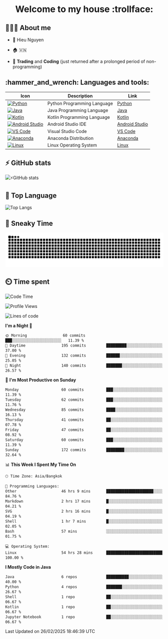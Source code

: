 <h1 align="center">Welcome to my house :trollface:</h1>

<h2 align="left">👨🏻‍💻 About me</h2>

- 🪪 Hieu Nguyen

- 🏠 🇻🇳

- 📄 **Trading** and **Coding** (just returned after a prolonged period of non-programming)


<h2 align="left">:hammer_and_wrench: Languages and tools:</h2>

| Icon | Description | Link |
|---|---|---|
| [![Python](https://skillicons.dev/icons?i=python)](https://www.python.org/) | Python Programming Language | [Python](https://www.python.org/) |
| [![Java](https://skillicons.dev/icons?i=java)](https://www.java.com/) | Java Programming Language | [Java](https://www.java.com/) | 
| [![Kotlin](https://skillicons.dev/icons?i=kotlin)](https://kotlinlang.org/) | Kotlin Programming Language | [Kotlin](https://kotlinlang.org/) |
| [![Android Studio](https://skillicons.dev/icons?i=androidstudio)](https://developer.android.com/studio) | Android Studio IDE | [Android Studio](https://developer.android.com/studio) |
| [![VS Code](https://skillicons.dev/icons?i=vscode)](https://code.visualstudio.com/) | Visual Studio Code | [VS Code](https://code.visualstudio.com/) |
| [![Anaconda](https://skillicons.dev/icons?i=anaconda)](https://www.anaconda.com/) | Anaconda Distribution | [Anaconda](https://www.anaconda.com/) |
| [![Linux](https://skillicons.dev/icons?i=linux)](https://www.linux.org/) | Linux Operating System | [Linux](https://www.linux.org/) |


<h2>⚡ GitHub stats</h2>

![⚡GitHub stats](https://github-readme-stats-9793-ultimatebrok-projects.vercel.app/api?username=ultimateBroK&show_icons=true&theme=dark)

<h2>🥇 Top Language</h2>

![Top Langs](https://github-readme-stats-9793-ultimatebrok-projects.vercel.app/api/top-langs?username=ultimateBroK&size_weight=0.5&count_weight=0.5&layout=compact&theme=dark)

<h2>🐍 Sneaky Time</h2>

![Snake animation](https://raw.githubusercontent.com/ultimateBroK/ultimateBroK/output/github-contribution-grid-snake-dark.svg)

<h2>⏲️ Time spent</h2>

<!--START_SECTION:waka-->
![Code Time](http://img.shields.io/badge/Code%20Time-572%20hrs%2022%20mins-blue)

![Profile Views](http://img.shields.io/badge/Profile%20Views-10-blue)

![Lines of code](https://img.shields.io/badge/From%20Hello%20World%20I%27ve%20Written-397.3%20thousand%20lines%20of%20code-blue)

**I'm a Night 🦉** 

```text
🌞 Morning                60 commits          ███░░░░░░░░░░░░░░░░░░░░░░   11.39 % 
🌆 Daytime                195 commits         █████████░░░░░░░░░░░░░░░░   37.00 % 
🌃 Evening                132 commits         ██████░░░░░░░░░░░░░░░░░░░   25.05 % 
🌙 Night                  140 commits         ███████░░░░░░░░░░░░░░░░░░   26.57 % 
```
📅 **I'm Most Productive on Sunday** 

```text
Monday                   60 commits          ███░░░░░░░░░░░░░░░░░░░░░░   11.39 % 
Tuesday                  62 commits          ███░░░░░░░░░░░░░░░░░░░░░░   11.76 % 
Wednesday                85 commits          ████░░░░░░░░░░░░░░░░░░░░░   16.13 % 
Thursday                 41 commits          ██░░░░░░░░░░░░░░░░░░░░░░░   07.78 % 
Friday                   47 commits          ██░░░░░░░░░░░░░░░░░░░░░░░   08.92 % 
Saturday                 60 commits          ███░░░░░░░░░░░░░░░░░░░░░░   11.39 % 
Sunday                   172 commits         ████████░░░░░░░░░░░░░░░░░   32.64 % 
```


📊 **This Week I Spent My Time On** 

```text
🕑︎ Time Zone: Asia/Bangkok

💬 Programming Languages: 
Other                    46 hrs 9 mins       █████████████████████░░░░   84.76 % 
Markdown                 2 hrs 17 mins       █░░░░░░░░░░░░░░░░░░░░░░░░   04.21 % 
SVG                      2 hrs 16 mins       █░░░░░░░░░░░░░░░░░░░░░░░░   04.19 % 
Shell                    1 hr 7 mins         █░░░░░░░░░░░░░░░░░░░░░░░░   02.05 % 
Bash                     57 mins             ░░░░░░░░░░░░░░░░░░░░░░░░░   01.75 % 

💻 Operating System: 
Linux                    54 hrs 28 mins      █████████████████████████   100.00 % 
```

**I Mostly Code in Java** 

```text
Java                     6 repos             ██████████░░░░░░░░░░░░░░░   40.00 % 
Python                   4 repos             ███████░░░░░░░░░░░░░░░░░░   26.67 % 
Shell                    1 repo              ██░░░░░░░░░░░░░░░░░░░░░░░   06.67 % 
Kotlin                   1 repo              ██░░░░░░░░░░░░░░░░░░░░░░░   06.67 % 
Jupyter Notebook         1 repo              ██░░░░░░░░░░░░░░░░░░░░░░░   06.67 % 
```




 Last Updated on 26/02/2025 18:46:39 UTC
<!--END_SECTION:waka-->
